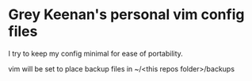
# Grey Keenan's personal vim config files

I try to keep my config minimal for ease of portability.

vim will be set to place backup files in ~/\<this repos folder\>/backups
